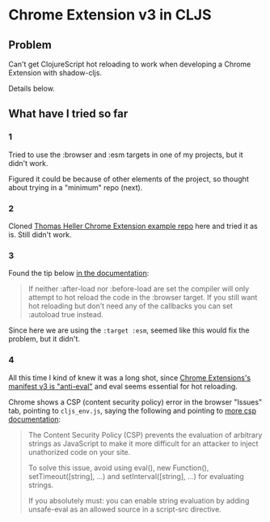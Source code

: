 # Chrome Extension v3 in CLJS

## Problem

Can't get ClojureScript hot reloading to work when developing a Chrome Extension with shadow-cljs.

Details below.

## What have I tried so far

### 1

Tried to use the :browser and :esm targets in one of my projects, but it didn't work.

Figured it could be because of other elements of the project, so thought about trying in a "minimum" repo (next).

### 2

Cloned [Thomas Heller Chrome Extension example repo](https://github.com/thheller/chrome-ext-v3/tree/147139ea97f6c3c1bc3d7c2f64761b9fa98658cb) here and tried it as is. Still didn't work.

### 3

Found the tip below [in the documentation](https://shadow-cljs.github.io/docs/UsersGuide.html#:~:text=If%20neither%20%3Aafter%2Dload%20nor%20%3Abefore%2Dload%20are%20set%20the%20compiler%20will%20only%20attempt%20to%20hot%20reload%20the%20code%20in%20the%20%3Abrowser%20target.%20If%20you%20still%20want%20hot%20reloading%20but%20don%E2%80%99t%20need%20any%20of%20the%20callbacks%20you%20can%20set%20%3Aautoload%20true%20instead.):

> If neither :after-load nor :before-load are set the compiler will only attempt to hot reload the code in the :browser target. If you still want hot reloading but don’t need any of the callbacks you can set :autoload true instead.

Since here we are using the `:target :esm`, seemed like this would fix the problem, but it didn't.

### 4

All this time I kind of knew it was a long shot, since [Chrome Extensions's manifest v3 is "anti-eval"](https://developer.chrome.com/docs/extensions/develop/migrate/improve-security) and eval seems essential for hot reloading.

Chrome shows a CSP (content security policy) error in the browser "Issues" tab, pointing to `cljs_env.js`, saying the following and pointing to [more csp documentation](https://web.dev/articles/csp?utm_source=devtools#eval_too):

> The Content Security Policy (CSP) prevents the evaluation of arbitrary strings as JavaScript to make it more difficult for an attacker to inject unathorized code on your site.
>
> To solve this issue, avoid using eval(), new Function(), setTimeout([string], ...) and setInterval([string], ...) for evaluating strings.
>
> If you absolutely must: you can enable string evaluation by adding unsafe-eval as an allowed source in a script-src directive.

